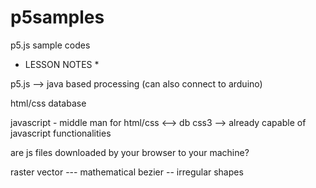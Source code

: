 # p5samples
p5.js sample codes

* LESSON NOTES *

p5.js --> java based
processing (can also connect to arduino)

html/css
database

javascript - middle man for html/css <--> db
css3 --> already capable of javascript functionalities

are js files downloaded by your browser to your machine?

raster
vector --- mathematical
bezier -- irregular shapes

